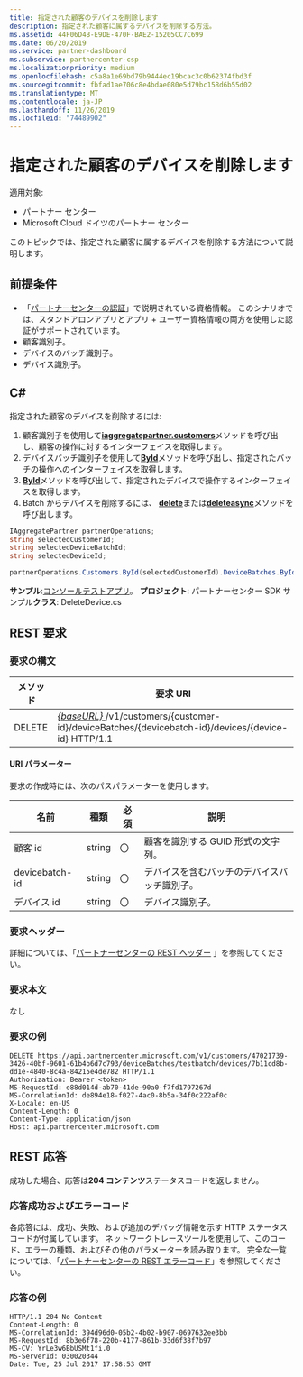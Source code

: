 ```yaml
---
title: 指定された顧客のデバイスを削除します
description: 指定された顧客に属するデバイスを削除する方法。
ms.assetid: 44F06D4B-E9DE-470F-BAE2-15205CC7C699
ms.date: 06/20/2019
ms.service: partner-dashboard
ms.subservice: partnercenter-csp
ms.localizationpriority: medium
ms.openlocfilehash: c5a8a1e69bd79b9444ec19bcac3c0b62374fbd3f
ms.sourcegitcommit: fbfad1ae706c8e4bdae080e5d79bc158d6b55d02
ms.translationtype: MT
ms.contentlocale: ja-JP
ms.lasthandoff: 11/26/2019
ms.locfileid: "74489902"
---
```

# <a name="delete-a-device-for-the-specified-customer"></a>指定された顧客のデバイスを削除します

適用対象:

- パートナー センター
- Microsoft Cloud ドイツのパートナー センター

このトピックでは、指定された顧客に属するデバイスを削除する方法について説明します。

## <a name="prerequisites"></a>前提条件

- 「[パートナーセンターの認証](partner-center-authentication.md)」で説明されている資格情報。 このシナリオでは、スタンドアロンアプリとアプリ + ユーザー資格情報の両方を使用した認証がサポートされています。
- 顧客識別子。
- デバイスのバッチ識別子。
- デバイス識別子。

## <a name="c"></a>C\#

指定された顧客のデバイスを削除するには:

1. 顧客識別子を使用して[**iaggregatepartner.customers**](https://docs.microsoft.com/dotnet/api/microsoft.store.partnercenter.customers.icustomercollection.byid)メソッドを呼び出し、顧客の操作に対するインターフェイスを取得します。
2. デバイスバッチ識別子を使用して[**ById**](https://docs.microsoft.com/dotnet/api/microsoft.store.partnercenter.devicesdeployment.idevicesbatchcollection.byid)メソッドを呼び出し、指定されたバッチの操作へのインターフェイスを取得します。
3. [**ById**](https://docs.microsoft.com/dotnet/api/microsoft.store.partnercenter.devicesdeployment.idevicecollection.byid)メソッドを呼び出して、指定されたデバイスで操作するインターフェイスを取得します。
4. Batch からデバイスを削除するには、 [**delete**](https://docs.microsoft.com/dotnet/api/microsoft.store.partnercenter.devicesdeployment.idevice.delete)または[**deleteasync**](https://docs.microsoft.com/dotnet/api/microsoft.store.partnercenter.devicesdeployment.idevice.deleteasync)メソッドを呼び出します。

``` csharp
IAggregatePartner partnerOperations;
string selectedCustomerId;
string selectedDeviceBatchId;
string selectedDeviceId;

partnerOperations.Customers.ById(selectedCustomerId).DeviceBatches.ById(selectedDeviceBatchId).Devices.ById(selectedDeviceId).Delete();
```

**サンプル**:[コンソールテストアプリ](console-test-app.md)。 **プロジェクト**: パートナーセンター SDK サンプル**クラス**: DeleteDevice.cs

## <a name="rest-request"></a>REST 要求

### <a name="request-syntax"></a>要求の構文

| メソッド     | 要求 URI                                                                                                                        |
|------------|------------------------------------------------------------------------------------------------------------------------------------|
| DELETE     | [ *{baseURL}* ](partner-center-rest-urls.md)/v1/customers/{customer-id}/deviceBatches/{devicebatch-id}/devices/{device-id} HTTP/1.1  |

#### <a name="uri-parameters"></a>URI パラメーター

要求の作成時には、次のパスパラメーターを使用します。

| 名前           | 種類   | 必須 | 説明                                                        |
|----------------|--------|----------|--------------------------------------------------------------------|
| 顧客 id    | string | 〇      | 顧客を識別する GUID 形式の文字列。              |
| devicebatch-id | string | 〇      | デバイスを含むバッチのデバイスバッチ識別子。 |
| デバイス id      | string | 〇      | デバイス識別子。                                             |

### <a name="request-headers"></a>要求ヘッダー

詳細については、「[パートナーセンターの REST ヘッダー](headers.md) 」を参照してください。

### <a name="request-body"></a>要求本文

なし

### <a name="request-example"></a>要求の例

```http
DELETE https://api.partnercenter.microsoft.com/v1/customers/47021739-3426-40bf-9601-61b4b6d7c793/deviceBatches/testbatch/devices/7b11cd8b-dd1e-4840-8c4a-84215e4de782 HTTP/1.1
Authorization: Bearer <token>
MS-RequestId: e88d014d-ab70-41de-90a0-f7fd1797267d
MS-CorrelationId: de894e18-f027-4ac0-8b5a-34f0c222af0c
X-Locale: en-US
Content-Length: 0
Content-Type: application/json
Host: api.partnercenter.microsoft.com
```

## <a name="rest-response"></a>REST 応答

成功した場合、応答は**204 コンテンツ**ステータスコードを返しません。

### <a name="response-success-and-error-codes"></a>応答成功およびエラーコード

各応答には、成功、失敗、および追加のデバッグ情報を示す HTTP ステータスコードが付属しています。 ネットワークトレースツールを使用して、このコード、エラーの種類、およびその他のパラメーターを読み取ります。 完全な一覧については、「[パートナーセンターの REST エラーコード](error-codes.md)」を参照してください。

### <a name="response-example"></a>応答の例

```http
HTTP/1.1 204 No Content
Content-Length: 0
MS-CorrelationId: 394d96d0-05b2-4b02-b907-0697632ee3bb
MS-RequestId: 8b3e6f78-220b-4177-861b-33d6f38f7b97
MS-CV: YrLe3w6BbUSMt1fi.0
MS-ServerId: 030020344
Date: Tue, 25 Jul 2017 17:58:53 GMT
```
